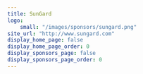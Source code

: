 ```yaml
---
title: SunGard
logo:
    small: "/images/sponsors/sungard.png"
site_url: "http://www.sungard.com"
display_home_page: false
display_home_page_order: 0
display_sponsors_page: false
display_sponsors_page_order: 0
---
```

